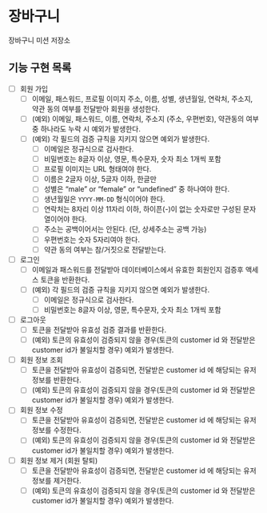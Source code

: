 # 장바구니

장바구니 미션 저장소

## 기능 구현 목록

- [ ] 회원 가입
    - [ ] 이메일, 패스워드, 프로필 이미지 주소, 이름, 성별, 생년월일, 연락처, 주소지, 약관 동의 여부를 전달받아 회원을 생성한다.
    - [ ] (예외) 이메일, 패스워드, 이름, 연락처, 주소지 (주소, 우편번호), 약관동의 여부 중 하나라도 누락 시 예외가 발생한다.
    - [ ] (예외) 각 필드의 검증 규칙을 지키지 않으면 예외가 발생한다.
        - [ ] 이메일은 정규식으로 검사한다.
        - [ ] 비밀번호는 8글자 이상, 영문, 특수문자, 숫자 최소 1개씩 포함
        - [ ] 프로필 이미지는 URL 형태여야 한다.
        - [ ] 이름은 2글자 이상, 5글자 이하, 한글만
        - [ ] 성별은 “male” or “female” or “undefined” 중 하나여야 한다.
        - [ ] 생년월일은 `YYYY-MM-DD` 형식이어야 한다.
        - [ ] 연락처는 8자리 이상 11자리 이하, 하이픈(-)이 없는 숫자로만 구성된 문자열이어야 한다.
        - [ ] 주소는 공백이어서는 안된다. (단, 상세주소는 공백 가능)
        - [ ] 우편번호는 숫자 5자리여야 한다.
        - [ ] 약관 동의 여부는 참/거짓으로 전달받는다.
- [ ] 로그인
    - [ ] 이메일과 패스워드를 전달받아 데이터베이스에서 유효한 회원인지 검증후 액세스 토큰을 반환한다.
    - [ ] (예외) 각 필드의 검증 규칙을 지키지 않으면 예외가 발생한다.
        - [ ] 이메일은 정규식으로 검사한다.
        - [ ] 비밀번호는 8글자 이상, 영문, 특수문자, 숫자 최소 1개씩 포함
- [ ] 로그아웃
    - [ ] 토큰을 전달받아 유효성 검증 결과를 반환한다.
    - [ ] (예외) 토큰의 유효성이 검증되지 않을 경우(토큰의 customer id 와 전달받은 customer id가 불일치할 경우) 예외가 발생한다.
- [ ] 회원 정보 조회
    - [ ] 토큰을 전달받아 유효성이 검증되면, 전달받은 customer id 에 해당되는 유저 정보를 반환한다.
    - [ ] (예외) 토큰의 유효성이 검증되지 않을 경우(토큰의 customer id 와 전달받은 customer id가 불일치할 경우) 예외가 발생한다.
- [ ] 회원 정보 수정
    - [ ] 토큰을 전달받아 유효성이 검증되면, 전달받은 customer id 에 해당되는 유저 정보를 수정한다.
    - [ ] (예외) 토큰의 유효성이 검증되지 않을 경우(토큰의 customer id 와 전달받은 customer id가 불일치할 경우) 예외가 발생한다.
- [ ] 회원 정보 제거 (회원 탈퇴)
    - [ ] 토큰을 전달받아 유효성이 검증되면, 전달받은 customer id 에 해당되는 유저 정보를 제거한다.
    - [ ] (예외) 토큰의 유효성이 검증되지 않을 경우(토큰의 customer id 와 전달받은 customer id가 불일치할 경우) 예외가 발생한다.
